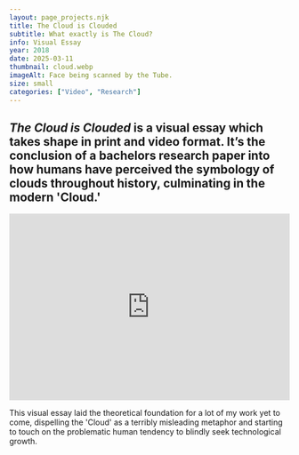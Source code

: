 ```yaml
---
layout: page_projects.njk
title: The Cloud is Clouded
subtitle: What exactly is The Cloud?
info: Visual Essay
year: 2018
date: 2025-03-11
thumbnail: cloud.webp
imageAlt: Face being scanned by the Tube.
size: small
categories: ["Video", "Research"]
---
```


## _The Cloud is Clouded_ is a visual essay which takes shape in print and video format. It’s the conclusion of a bachelors research paper into how humans have perceived the symbology of clouds throughout history, culminating in the modern 'Cloud.'

<div class="vimeo" style="padding:66.67% 0 0 0;position:relative;"><iframe src="https://player.vimeo.com/video/358260859?title=0&amp;byline=0&amp;portrait=0&amp;badge=0&amp;autopause=0&amp;player_id=0&amp;app_id=58479" frameborder="0" allow="autoplay; fullscreen; picture-in-picture; clipboard-write; encrypted-media; web-share" referrerpolicy="strict-origin-when-cross-origin" style="position:absolute;top:0;left:0;width:100%;height:100%;" title="The Cloud is Clouded"></iframe></div><script src="https://player.vimeo.com/api/player.js"></script>

This visual essay laid the theoretical foundation for a lot of my work yet to come, dispelling the 'Cloud' as a terribly misleading metaphor and starting to touch on the problematic human tendency to blindly seek technological growth.